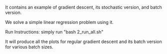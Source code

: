 It contains an example of gradient descent, its stochastic version, and batch version.

We solve a simple linear regression problem using it.

Run Instructions: simply run "bash 2_run_all.sh"

It will produce all the plots for regular gradient descent and its batch version for various batch sizes.
